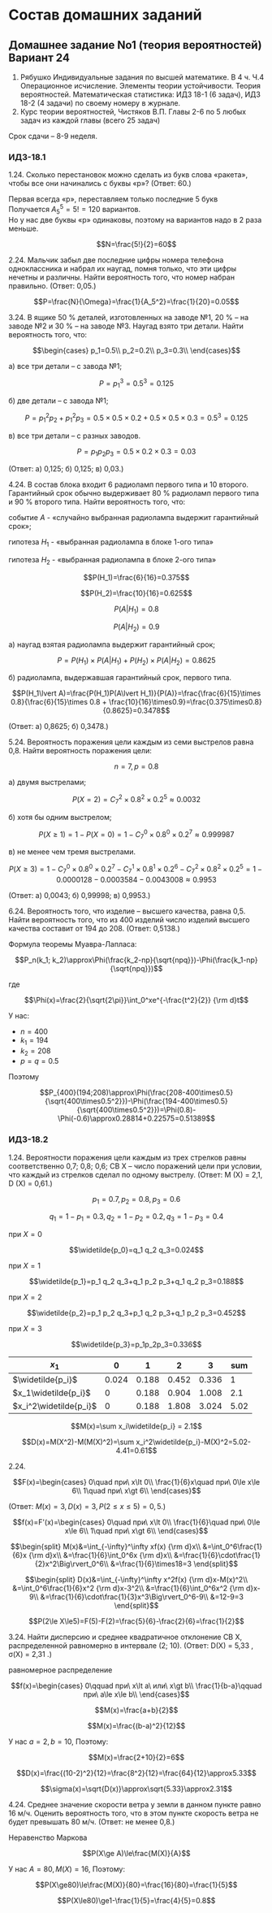 # Состав домашних заданий

## Домашнее задание No1 (теория вероятностей) Вариант 24

1. Рябушко Индивидуальные задания по высшей математике. В 4 ч. Ч.4 Операционное исчисление. Элементы теории устойчивости. Теория вероятностей. Математическая статистика: ИДЗ 18-1 (6 задач), ИДЗ 18-2 (4 задачи) по своему номеру в журнале.
2. Курс теории вероятностей, Чистяков В.П. Главы 2-6 по 5 любых задач из каждой главы (всего 25 задач)

Срок сдачи – 8-9 неделя.

### ИДЗ-18.1

1.24. Сколько перестановок можно сделать из букв слова «ракета», чтобы все они начинались с буквы «р»? (Ответ: 60.)

Первая всегда «р», переставляем только последние $5$ букв  
Получается $A_5^5=5!=120$ вариантов.  
Но у нас две буквы «р» одинаковы, поэтому на вариантов надо в $2$ раза меньше.

$$N=\frac{5!}{2}=60$$

2.24. Мальчик забыл две последние цифры номера телефона одноклассника и набрал их наугад, помня только, что эти цифры нечетны и различны. Найти вероятность того, что номер набран правильно. (Ответ: 0,05.)

$$P=\frac{N}{\Omega}=\frac{1}{A_5^2}=\frac{1}{20}=0.05$$

3.24. В ящике 50 % деталей, изготовленных на заводе №1, 20 % – на заводе №2 и 30 % – на заводе №3. Наугад взято три детали. Найти вероятность того, что:  

$$\begin{cases}
    p_1=0.5\\
    p_2=0.2\\
    p_3=0.3\\
\end{cases}$$

а) все три детали – с завода №1; 

$$P=p_1^3=0.5^3=0.125$$

б) две детали – с завода №1; 

$$P=p_1^2p_2+p_1^2p_3=0.5\times 0.5\times 0.2 + 0.5\times 0.5\times 0.3 = 0.5^3 = 0.125$$

в) все три детали – с разных заводов. 

$$P=p_1p_2p_3=0.5\times 0.2\times 0.3 = 0.03$$

(Ответ: а) 0,125; б) 0,125; в) 0,03.)

4.24. В состав блока входит 6 радиоламп первого типа и 10 второго. Гарантийный срок обычно выдерживает 80 % радиоламп первого типа и 90 % второго типа. Найти вероятность того, что: 

событие $A$ - «случайно выбранная радиолампа выдержит гарантийный срок»;

гипотеза $H_1$ - «выбранная радиолампа в блоке 1-ого типа»

гипотеза $H_2$ - «выбранная радиолампа в блоке 2-ого типа»

$$P(H_1)=\frac{6}{16}=0.375$$

$$P(H_2)=\frac{10}{16}=0.625$$

$$P(A\lvert H_1) = 0.8$$

$$P(A\lvert H_2) = 0.9$$

а) наугад взятая радиолампа выдержит гарантийный срок; 

$$P=P(H_1)\times P(A\lvert H_1) + P(H_2)\times P(A\lvert H_2) = 0.8625$$

б) радиолампа, выдержавшая гарантийный срок, первого типа. 

$$P(H_1\lvert A)=\frac{P(H_1)P(A\lvert H_1)}{P(A)}=\frac{\frac{6}{15}\times 0.8}{\frac{6}{15}\times 0.8 + \frac{10}{16}\times0.9}=\frac{0.375\times0.8}{0.8625}=0.3478$$

(Ответ: а) 0,8625; б) 0,3478.)

5.24. Вероятность поражения цели каждым из семи выстрелов равна 0,8. Найти вероятность поражения цели:

$$n=7, p=0.8$$

а) двумя выстрелами; 

$$P(X=2)=C_7^2\times0.8^2\times0.2^5\approx0.0032$$

б) хотя бы одним выстрелом; 

$$P(X\ge 1)=1-P(X=0)=1-C_7^0\times0.8^0\times0.2^7\approx0.999987$$

в) не менее чем тремя выстрелами. 

$$P(X\ge3)=1-C_7^0\times0.8^0\times0.2^7-C_7^1\times0.8^1\times0.2^6-C_7^2\times0.8^2\times0.2^5=1-0.0000128-0.0003584-0.0043008\approx0.9953$$

(Ответ: а) 0,0043; б) 0,99998; в) 0,9953.)

6.24. Вероятность того, что изделие – высшего качества, равна 0,5. Найти вероятность того, что из 400 изделий число изделий высшего качества составит от 194 до 208. (Ответ: 0,5138.)

Формула теоремы Муавра-Лапласа:

$$P_n(k_1; k_2)\approx\Phi(\frac{k_2-np}{\sqrt{npq}})-\Phi(\frac{k_1-np}{\sqrt{npq}})$$

где

$$\Phi(x)=\frac{2}{\sqrt{2\pi}}\int_0^xe^{-\frac{t^2}{2}} {\rm d}t$$

У нас:
- $n=400$
- $k_1=194$
- $k_2=208$
- $p=q=0.5$

Поэтому

$$P_{400}(194;208)\approx\Phi(\frac{208-400\times0.5}{\sqrt{400\times0.5^2}})-\Phi(\frac{194-400\times0.5}{\sqrt{400\times0.5^2}})=\Phi(0.8)-\Phi(-0.6)\approx0.28814+0.22575=0.51389$$

### ИДЗ-18.2

1.24. Вероятности поражения цели каждым из трех стрелков равны соответственно 0,7; 0,8; 0,6; СВ Х – число поражений цели при условии, что каждый из стрелков сделал по одному выстрелу. (Ответ: M (X) = 2,1, D (X) = 0,61.)

$$p_1=0.7,p_2=0.8,p_3=0.6$$

$$q_1=1-p_1=0.3,q_2=1-p_2=0.2,q_3=1-p_3=0.4$$

при $X=0$

$$\widetilde{p_0}=q_1 q_2 q_3=0.024$$

при $X=1$

$$\widetilde{p_1}=p_1 q_2 q_3+q_1 p_2 p_3+q_1 q_2 p_3=0.188$$

при $X=2$

$$\widetilde{p_2}=p_1 p_2 q_3+p_1 q_2 p_3+q_1 p_2 p_3=0.452$$

при $X=3$

$$\widetilde{p_3}=p_1p_2p_3=0.336$$

$x_1$ | 0 | 1 | 2 | 3 | sum
---|---|---|---|---|---
$\widetilde{p_i}$      | 0.024 | 0.188 | 0.452 | 0.336 | 1 
$x_1\widetilde{p_i}$   | 0     | 0.188 | 0.904 | 1.008 | 2.1
$x_i^2\widetilde{p_i}$ | 0     | 0.188 | 1.808 | 3.024 | 5.02

$$M(x)=\sum x_i\widetilde{p_i} = 2.1$$

$$D(x)=M(X^2)-M(M(X)^2)=\sum x_i^2\widetilde{p_i}-M(X)^2=5.02-4.41=0.61$$

2.24. 

$$F(x)=\begin{cases}
    0\quad при\ x\lt 0\\
    \frac{1}{6}x\quad при\ 0\le x\le 6\\
    1\quad при\ x\gt 6\\
\end{cases}$$

(Ответ: $M(x) = 3, D(x) = 3, P(2≤x≤5) = 0,5$.)

$$f(x)=F'(x)=\begin{cases}
    0\quad при\ x\lt 0\\
    \frac{1}{6}\quad при\ 0\le x\le 6\\
    1\quad при\ x\gt 6\\
\end{cases}$$

$$\begin{split}
    M(x)&=\int_{-\infty}^\infty xf(x) {\rm d}x\\
    &=\int_0^6\frac{1}{6}x {\rm d}x\\
    &=\frac{1}{6}\int_0^6x {\rm d}x\\
    &=\frac{1}{6}\cdot\frac{1}{2}x^2\Big\rvert_0^6\\
    &=\frac{1}{6}\times18=3
\end{split}$$

$$\begin{split}
    D(x)&=\int_{-\infty}^\infty x^2f(x) {\rm d}x-M(x)^2\\
    &=\int_0^6\frac{1}{6}x^2 {\rm d}x-3^2\\
    &=\frac{1}{6}\int_0^6x^2 {\rm d}x-9\\
    &=\frac{1}{6}\cdot\frac{1}{3}x^3\Big\rvert_0^6-9\\
    &=12-9=3
\end{split}$$

$$P(2\le X\le5)=F(5)-F(2)=\frac{5}{6}-\frac{2}{6}=\frac{1}{2}$$

3.24. Найти дисперсию и среднее квадратичное отклонение СВ Х, распределенной равномерно в интервале (2; 10). (Ответ: D(X) = 5,33 , σ(X) = 2,31 .)

равномерное распределение

$$f(x)=\begin{cases}
    0\qquad при\ x\lt a\ или\ x\gt b\\
    \frac{1}{b-a}\qquad при\ a\le x\le b\\
\end{cases}$$

$$M(x)=\frac{a+b}{2}$$

$$M(x)=\frac{(b-a)^2}{12}$$

У нас $a=2,b=10$, Поэтому:

$$M(x)=\frac{2+10}{2}=6$$

$$D(x)=\frac{(10-2)^2}{12}=\frac{8^2}{12}=\frac{64}{12}\approx5.33$$

$$\sigma(x)=\sqrt{D(x)}\approx\sqrt{5.33}\approx2.31$$

4.24. Среднее значение скорости ветра у земли в данном пункте равно 16 м/ч. Оценить вероятность того, что в этом пункте скорость ветра не будет превышать 80 м/ч. (Ответ: не менее 0,8.)

Неравенство Маркова

$$P(X\ge A)\le\frac{M(X)}{A}$$

У нас $A=80, M(X)=16$, Поэтому:

$$P(X\ge80)\le\frac{M(X)}{80}=\frac{16}{80}=\frac{1}{5}$$

$$P(X\le80)\ge1-\frac{1}{5}=\frac{4}{5}=0.8$$

